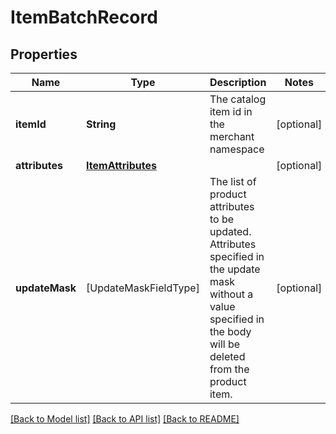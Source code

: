 # ItemBatchRecord

## Properties
Name | Type | Description | Notes
------------ | ------------- | ------------- | -------------
**itemId** | **String** | The catalog item id in the merchant namespace | [optional] 
**attributes** | [**ItemAttributes**](ItemAttributes.md) |  | [optional] 
**updateMask** | [UpdateMaskFieldType] | The list of product attributes to be updated. Attributes specified in the update mask without a value specified in the body will be deleted from the product item. | [optional] 

[[Back to Model list]](../README.md#documentation-for-models) [[Back to API list]](../README.md#documentation-for-api-endpoints) [[Back to README]](../README.md)


